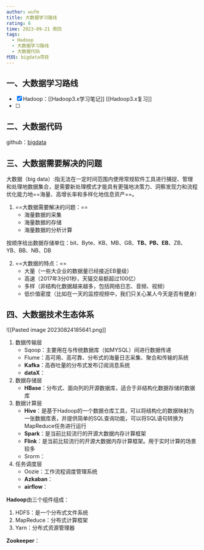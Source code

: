 ```yaml
---
author: wufm
title: 大数据学习路线
rating: 6
time: 2023-09-21 周四
tags:
  - Hadoop
  - 大数据学习路线
  - 大数据代码
代码: bigdata项目
---
```


## 一、大数据学习路线

- [x] Hadoop：[[Hadoop3.x学习笔记]] [[Hadoop3.x复习]]
- [ ] 

## 二、大数据代码

github：[bigdata](https://github.com/iamwufm/bigdata)

## 三、大数据需要解决的问题

大数据（big data）:指无法在一定时间范围内使用常规软件工具进行捕捉、管理和处理地数据集合，是需要新处理模式才能具有更强地决策力、洞察发现力和流程优化能力地==海量、高增长率和多样化地信息资产==。

1. ==大数据需要解决的问题：==
	- 海量数据的采集
	- 海量数据的存储
	- 海量数据的分析计算

按顺序给出数据存储单位：bit、Byte、KB、MB、GB、**TB、PB、EB**、ZB、YB、BB、NB、DB

2. ==大数据的特点：==
	- 大量（一些大企业的数据量已经接近EB量级）
	- 高速（2017年3分01秒，天猫交易额超过100亿）
	- 多样（非结构化数据越来越多，包括网络日志、音频、视频）
	- 低价值密度（比如在一天的监控视频中，我们只关心某人今天是否有健身）
## 四、大数据技术生态体系

![[Pasted image 20230824185641.png]]

1. 数据传输层
	- Sqoop：主要用在与传统数据库（如MYSQL）间进行数据传递
	- Flume：高可用、高可靠、分布式的海量日志采集、聚合和传输的系统
	- **Kafka**：高吞吐量的分布式发布订阅消息系统
	- **dataX**：
1. 数据存储层
	- **HBase**：分布式、面向列的开源数据库，适合于非结构化数据存储的数据库
2. 数据计算层
	- **Hive**：是基于Hadoop的一个数据仓库工具，可以将结构化的数据映射为一张数据库表，并提供简单的SQL查询功能，可以将SQL语句转换为MapReduce任务进行运行
	- **Spark**：是当前比较流行的开源大数据内存计算框架
	- **Flink**：是当前比较流行的开源大数据内存计算框架。用于实时计算的场景较多
	- Srorm：
3. 任务调度层
	- Oozie：工作流程调度管理系统
	- **Azkaban**：
	- **airflow**：

**Hadoop**由三个组件组成：
1. HDFS：是一个分布式文件系统
2. MapReduce：分布式计算框架
3. Yarn：分布式资源管理器

**Zookeeper**：